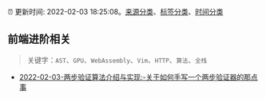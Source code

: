 :alarm_clock: 更新时间: 2022-02-03 18:25:08。[来源分类](../README.md)、[标签分类](../TAGS.md)、[时间分类](../TIMELINE.md)

## 前端进阶相关


> 关键字：`AST`、`GPU`、`WebAssembly`、`Vim`、`HTTP`、`算法`、`全栈`



- [2022-02-03-两步验证算法介绍与实现:-关于如何手写一个两步验证器的那点事](https://www.v2ex.com/t/831800) 